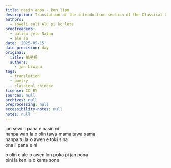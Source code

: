 ```yaml
---
title: nasin anpa - kon lipu
description: Translation of the introduction section of the Classical Chinese text Dizigui (弟子规).
authors:
  - soweli suli Alu pi ko lete
proofreaders:
  - palisa jelo Natan
  - ale sa
date: '2025-05-15'
date-precision: day
original:
  title: 弟子规
  authors:
    - jan Liwisu
tags:
  - translation
  - poetry
  - classical chinese
license: CC BY
sources: null
archives: null
preprocessing: null
accessibility-notes: null
notes: null
---
```


<p>jan sewi li pana e nasin ni<br>
nanpa wan la   o olin tawa mama tawa sama<br>
nanpa tu la   o awen e toki sina<br>
ona li pana e ni</p>

<p>o olin e ale   o awen lon poka pi jan pona<br>
pini la   ken la o kama sona</p>

